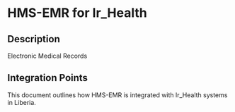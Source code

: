# HMS-EMR for lr_Health

## Description

Electronic Medical Records

## Integration Points

This document outlines how HMS-EMR is integrated with lr_Health systems in Liberia.

